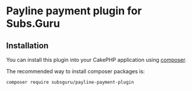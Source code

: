 # Payline payment plugin for Subs.Guru

## Installation

You can install this plugin into your CakePHP application using [composer](http://getcomposer.org).

The recommended way to install composer packages is:

```
composer require subsguru/payline-payment-plugin
```
